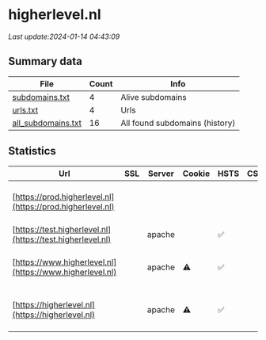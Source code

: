 # higherlevel.nl
*Last update:2024-01-14 04:43:09*
## Summary data
| File       | Count | Info |
|------------|-------|------|
|[subdomains.txt](/data/higherlevel/subdomains.txt)|4|Alive subdomains|
|[urls.txt](/data/higherlevel/urls.txt)|4|Urls|
|[all_subdomains.txt](/data/higherlevel/all_subdomains.txt)|16|All found subdomains (history)|
## Statistics
| Url | SSL | Server | Cookie | HSTS | CSP | XFO | XXP | RP | Tech |
|------------|-------|------|------|------|------|------|------|------|------|
|[https://prod.higherlevel.nl](https://prod.higherlevel.nl)| | | | | | | |:white_check_mark: |Apache HTTP Server H...|
|[https://test.higherlevel.nl](https://test.higherlevel.nl)| |apache| |:white_check_mark: | | |:white_check_mark: |:white_check_mark: |:white_check_mark: |Apache HTTP Server B...|
|[https://www.higherlevel.nl](https://www.higherlevel.nl)| |apache|:warning: |:white_check_mark: | |:white_check_mark: |:white_check_mark: |:white_check_mark: |Apache HTTP Server G...|
|[https://higherlevel.nl](https://higherlevel.nl)| |apache|:warning: |:white_check_mark: | |:white_check_mark: |:white_check_mark: |:white_check_mark: |Apache HTTP Server H...|